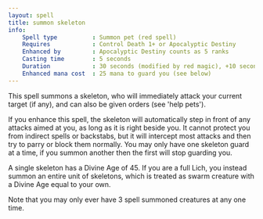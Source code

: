 ```yaml
---
layout: spell
title: summon skeleton
info:
    Spell type          : Summon pet (red spell)
    Requires            : Control Death 1+ or Apocalyptic Destiny
    Enhanced by         : Apocalyptic Destiny counts as 5 ranks
    Casting time        : 5 seconds
    Duration            : 30 seconds (modified by red magic), +10 seconds per rank
    Enhanced mana cost  : 25 mana to guard you (see below)
---
```


This spell summons a skeleton, who will immediately attack your current target 
(if any), and can also be given orders (see 'help pets').

If you enhance this spell, the skeleton will automatically step in front of any
attacks aimed at you, as long as it is right beside you.  It cannot protect you
from indirect spells or backstabs, but it will intercept most attacks and then 
try to parry or block them normally.  You may only have one skeleton guard at a
time, if you summon another then the first will stop guarding you.

A single skeleton has a Divine Age of 45.  If you are a full Lich, you instead 
summon an entire unit of skeletons, which is treated as swarm creature with a 
Divine Age equal to your own.

Note that you may only ever have 3 spell summoned creatures at any one time.
